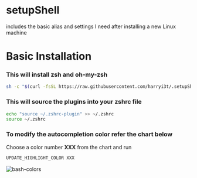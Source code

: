 # setupShell
includes the basic alias and settings I need after installing a new Linux machine

# Basic Installation

### This will install zsh and oh-my-zsh
```bash
sh -c "$(curl -fsSL https://raw.githubusercontent.com/harryi3t/.setupShell/master/install.sh)"
```

### This will source the plugins into your zshrc file
```bash
echo "source ~/.zshrc-plugin" >> ~/.zshrc
source ~/.zshrc
```


### To modify the autocompletion color refer the chart below
Choose a color number __XXX__ from the chart and run
```bash
UPDATE_HIGHLIGHT_COLOR XXX
```
![bash-colors](https://i.stack.imgur.com/e63et.png)
